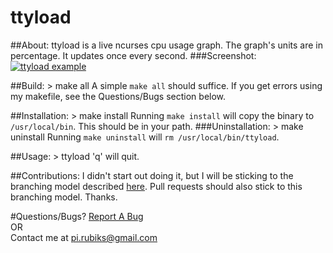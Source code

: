 ttyload
======

##About:
ttyload is a live ncurses cpu usage graph.
The graph's units are in percentage.
It updates once every second.
###Screenshot:
<a href="https://raw.github.com/rigel314/ttyload/master/images/ttyloadCrop.png">![ttyload example](https://raw.github.com/rigel314/ttyload/master/images/ttyloadCropSmall.png)</a>

##Build:
	> make all
A simple `make all` should suffice.  If you get errors using my makefile, see the Questions/Bugs section below.

##Installation:
	> make install
Running `make install` will copy the binary to `/usr/local/bin`.  This should be in your path.
###Uninstallation:
	> make uninstall
Running `make uninstall` will `rm /usr/local/bin/ttyload`.

##Usage:
	> ttyload
'q' will quit.

##Contributions:
I didn't start out doing it, but I will be sticking to the branching model described [here](http://nvie.com/posts/a-successful-git-branching-model/).  Pull requests should also stick to this branching model.  Thanks.

#Questions/Bugs?
[Report A Bug](https://github.com/rigel314/ttyload/issues)<br />
OR<br />
Contact me at <pi.rubiks@gmail.com>
